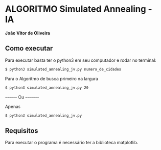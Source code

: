 # ALGORITMO Simulated Annealing - IA

**João Vitor de Oliveira**

## Como executar

Para executar basta ter o python3 em seu computador e rodar no terminal:
```bash
$ python3 simulated_annealing_jv.py numero_de_cidades
``` 
Para o Algoritmo de busca primeiro na largura
```bash
$ python3 simulated_annealing_jv.py 20 
```

------ Ou -------

Apenas

```bash
$ python3 simulated_annealing_jv.py
```

## Requisitos

Para executar o programa é necessário ter a biblioteca matplotlib.
